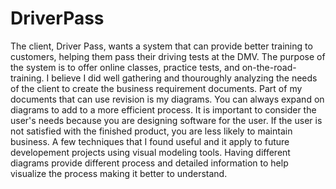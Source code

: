 # DriverPass

The client, Driver Pass, wants a system that can provide better training to customers, helping them pass their driving tests at the DMV. The purpose of the system is to offer online classes, practice tests, and on-the-road-training. I believe I did well gathering and thouroughly analyzing the needs of the client to create the business requirement documents. Part of my documents that can use revision is my diagrams. You can always expand on diagrams to add to a more efficient process. It is important to consider the user's needs because you are designing software for the user. If the user is not satisfied with the finished product, you are less likely to maintain business. A few techniques that I found useful and it apply to future developement projects using visual modeling tools. Having different diagrams provide different process and detailed information to help visualize the process making it better to understand. 
